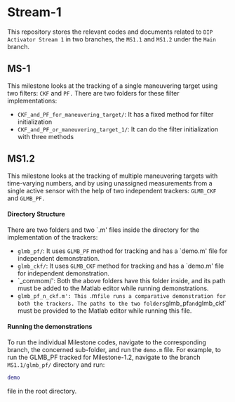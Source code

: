 # Stream-1
This repository stores the relevant codes and documents related to ``DIP Activator Stream 1`` in two branches, the `MS1.1` and `MS1.2` under the `Main` branch.
## MS-1
This milestone looks at the tracking of a single maneuvering target using two filters: `CKF` and `PF.`
There are two folders for these filter implementations:
- `CKF_and_PF_for_maneuvering_target/`: It has a fixed method for filter initialization
- `CKF_and_PF_or_maneuvering_target_1/`: It can do the filter initialization with three methods 
## MS1.2
This milestone looks at the tracking of multiple maneuvering targets with time-varying numbers, and by using unassigned measurements from a single active sensor with the help of two independent trackers: `GLMB_CKF` and `GLMB_PF.`

#### Directory Structure
There are two folders and two `.m' files inside the directory for the implementation of the trackers:
- `glmb_pf/`: It uses `GLMB_PF` method for tracking and has a `demo.m' file for independent demonstration.
- `glmb_ckf/`: It uses `GLMB_CKF` method for tracking and has a `demo.m' file for independent demonstration. 
- `_commom/': Both the above folders have this folder inside, and its path must be added to the Matlab editor while running demonstrations.
- `glmb_pf_n_ckf.m': This `.m` file runs a comparative demonstration for both the trackers. The paths to the two folders `glmb_pf` and `glmb_ckf` must be provided to the Matlab editor while running this file.

#### Running the demonstrations
To run the individual Milestone codes, navigate to the corresponding branch, the concerned sub-folder,  and run the `demo.m` file. For example, to run the GLMB_PF tracked for Milestone-1.2, navigate to the branch `MS1.1/glmb_pf/` directory and run:
```matlab
demo
```
file in the root directory.
